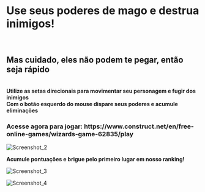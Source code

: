 <h1>Use seus poderes de mago e destrua inimigos!</h1><br>
<h2>Mas cuidado, eles não podem te pegar, então seja rápido</h2><br>
<b>Utilize as setas direcionais para movimentar seu personagem e fugir dos inimigos</b><br>
<b>Com o botão esquerdo do mouse dispare seus poderes e acumule eliminações</b><br>
<h3>Acesse agora para jogar: https://www.construct.net/en/free-online-games/wizards-game-62835/play</h3>


![Screenshot_2](https://github.com/Rveiga20/projeto-construct-3/assets/164427466/8f55d931-8277-49aa-919a-1b20684860e9)

<b>Acumule pontuações e brigue pelo primeiro lugar em nosso ranking!</b>

![Screenshot_3](https://github.com/Rveiga20/projeto-construct-3/assets/164427466/9887428c-66da-4e2e-baee-793281ac0d8a)


![Screenshot_4](https://github.com/Rveiga20/projeto-construct-3/assets/164427466/ddce8a14-d008-4add-8f54-9f875e5e34ad)
